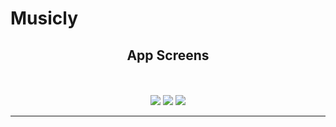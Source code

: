 # Musicly

<h2 align="center">App Screens</h2>

<p align="center">
<br><br>
<img src="https://raw.githubusercontent.com/chriswebb09/Musicly/master/Assets/initial.png">
<img src="https://raw.githubusercontent.com/chriswebb09/Musicly/master/Assets/search.png">
<img src="https://raw.githubusercontent.com/chriswebb09/Musicly/master/Assets/play.png">
</p>

___
